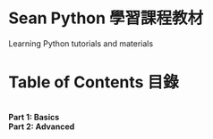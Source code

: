 # Sean Python 學習課程教材
Learning Python tutorials and materials<br>
<h1>Table of Contents 目錄</h1><br>
<strong>Part 1: Basics</strong><br>
<strong>Part 2: Advanced</strong><br>
